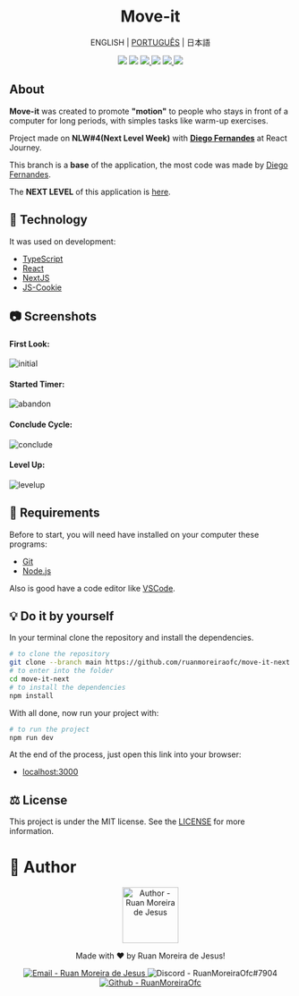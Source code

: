 <h1 align="center">Move-it</h1>

<p align="center">
  <a>ENGLISH</a>
  |
  <a href="README_PORTUGUESE.md">PORTUGUÊS</a>
  |
  <a>日本語</a>
</p>

<p align="center">
    <a>
      <img src="https://img.shields.io/github/languages/count/ruanmoreiraofc/move-it-next?label=Languages&style=for-the-badge">
    </a>
    <a>
      <img src="https://img.shields.io/github/last-commit/ruanmoreiraofc/move-it-next/main?style=for-the-badge">
    </a>
    <a href="#CLONE">
        <img src="https://img.shields.io/github/repo-size/ruanmoreiraofc/move-it-next?label=Last%20Git&style=for-the-badge">
    </a>
    <a>
      <img src="https://img.shields.io/github/languages/code-size/ruanmoreiraofc/move-it-next?label=Code&style=for-the-badge">
    </a>
    <a href="#LICENSE">
        <img src="https://img.shields.io/github/license/ruanmoreiraofc/move-it-next?label=License&style=for-the-badge">
    </a>
    <a href="https://github.com/ruanmoreiraofc/move-it-next/issues?q=is%3Aopen">
        <img src="https://img.shields.io/github/issues/ruanmoreiraofc/move-it-next?style=for-the-badge">
    </a>
</p>

## About <span id="ABOUT"></span>

<strong>Move-it</strong> was created to promote <strong>"motion"</strong> to people who stays in front of a computer for long periods, with simples tasks like warm-up exercises.

Project made on <strong>NLW#4(Next Level Week)</strong> with <a href="https://github.com/diego3g" title="CTO at Rocketseat" id="DIEGO" target="_blank"><strong>Diego Fernandes</strong></a> at React Journey.

This branch is a <strong>base</strong> of the application, the most code was made by <a href="#DIEGO">Diego Fernandes</a>.

The <strong>NEXT LEVEL</strong> of this application is [here](https://github.com/ruanmoreiraofc/move-it-next/tree/next-level).

## :triangular_ruler: Technology <span id="TECHNOLOGY"></span>

It was used on development:

- <a href="https://www.typescriptlang.org" target=_blank>TypeScript</a>
- <a href="https://reactjs.org" target=_blank>React</a>
- <a href="https://nextjs.org" target=_blank>NextJS</a>
- <a href="https://github.com/js-cookie/js-cookie" target=_blank>JS-Cookie</a>

## :camera: Screenshots <span id="LOOKING"></span>

#### First Look:
![initial](https://user-images.githubusercontent.com/36450847/111938870-ad81c080-8aa9-11eb-8cad-fcc90f96095d.jpg)

#### Started Timer:
![abandon](https://user-images.githubusercontent.com/36450847/111938871-ae1a5700-8aa9-11eb-8967-e1bfa030b11b.jpg)

#### Conclude Cycle:
![conclude](https://user-images.githubusercontent.com/36450847/111938874-aeb2ed80-8aa9-11eb-899e-4f5e8f50f223.jpg)

#### Level Up:
![levelup](https://user-images.githubusercontent.com/36450847/111938875-aeb2ed80-8aa9-11eb-9d61-3aee8be3d38f.jpg)

## :electric_plug: Requirements <span id="CLONE"></span>

Before to start, you will need have installed on your computer these programs:

- <a href="https://git-scm.com" target=_blank>Git</a>
- <a href="https://nodejs.org/en" target=_blank>Node.js</a>

Also is good have a code editor like <a href="https://code.visualstudio.com" target=_blank>VSCode</a>.

## :bulb: Do it by yourself

In your terminal clone the repository and install the dependencies.

```bash
# to clone the repository
git clone --branch main https://github.com/ruanmoreiraofc/move-it-next.git
# to enter into the folder
cd move-it-next
# to install the dependencies
npm install
```

With all done, now run your project with:

```bash
# to run the project
npm run dev
```

At the end of the process, just open this link into your browser:
- <a href="http://localhost:3000" target=_blank>localhost:3000</a>

## :balance_scale: License <span id="LICENSE"></span>

This project is under the MIT license. See the [LICENSE](LICENSE) for more information.

# :boy: Author <span id="AUTHOR"></span>

<span>
<div align="center">
  <p>
    <img
      alt="Author - Ruan Moreira de Jesus"
      title="Ruan Moreira de Jesus"
      width="100"
      src="http://github.com/ruanmoreiraofc.png">
  </p>

  Made with :heart: by Ruan Moreira de Jesus!

  <a href="mailto:ruanmoreiraofc@hotmail.com" title="Get in touch!" target="_blank">
    <img alt="Email - Ruan Moreira de Jesus"
      src="https://img.shields.io/badge/Email--$?style=social&logo=microsoft-outlook" >
  </a>

  <a>
    <img
      alt="Discord - RuanMoreiraOfc#7904"
      title="RuanMoreiraOfc#7904"
      src="https://img.shields.io/badge/Discord--$?style=social&logo=discord" >
  </a>

  <a href="https://github.com/ruanmoreiraofc" title="Github Profile" target="_blank">
    <img
      alt="Github - RuanMoreiraOfc"
      src="https://img.shields.io/github/followers/ruanmoreiraofc?style=social">
  </a>
</div>
</span>
